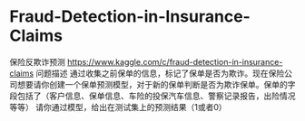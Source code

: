 # Fraud-Detection-in-Insurance-Claims
保险反欺诈预测
https://www.kaggle.com/c/fraud-detection-in-insurance-claims
问题描述
通过收集之前保单的信息，标记了保单是否为欺诈。现在保险公司想要请你创建一个保单预测模型，对于新的保单判断是否为欺诈保单。保单的字段包括了（客户信息、保单信息、车险的投保汽车信息、警察记录报告，出险情况等等）
请你通过模型，给出在测试集上的预测结果（1或者0）
